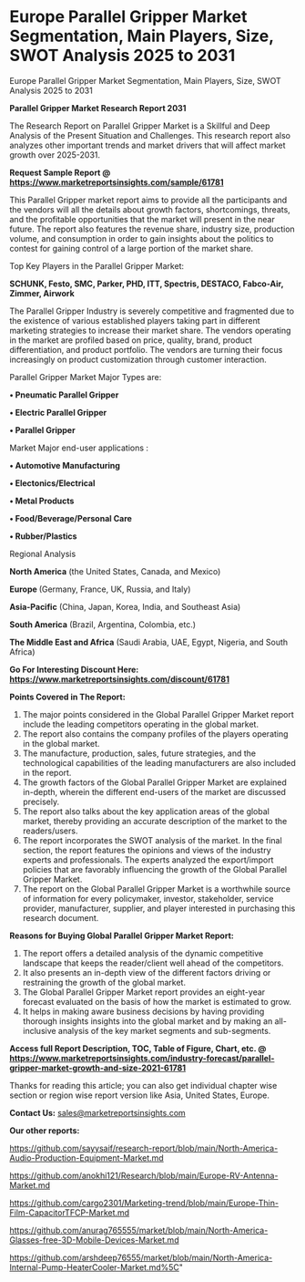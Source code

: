 # Europe Parallel Gripper Market Segmentation, Main Players, Size, SWOT Analysis 2025 to 2031
Europe Parallel Gripper Market Segmentation, Main Players, Size, SWOT Analysis 2025 to 2031

<strong>Parallel Gripper Market Research Report 2031</strong>

The Research Report on Parallel Gripper Market is a Skillful and Deep Analysis of the Present Situation and Challenges. This research report also analyzes other important trends and market drivers that will affect market growth over 2025-2031.

<strong>Request Sample Report @ <a href=https://www.marketreportsinsights.com/sample/61781>https://www.marketreportsinsights.com/sample/61781</a></strong>

This Parallel Gripper market report aims to provide all the participants and the vendors will all the details about growth factors, shortcomings, threats, and the profitable opportunities that the market will present in the near future. The report also features the revenue share, industry size, production volume, and consumption in order to gain insights about the politics to contest for gaining control of a large portion of the market share.

Top Key Players in the Parallel Gripper Market:

<strong>SCHUNK, Festo, SMC, Parker, PHD, ITT, Spectris, DESTACO, Fabco-Air, Zimmer, Airwork</strong>

The Parallel Gripper Industry is severely competitive and fragmented due to the existence of various established players taking part in different marketing strategies to increase their market share. The vendors operating in the market are profiled based on price, quality, brand, product differentiation, and product portfolio. The vendors are turning their focus increasingly on product customization through customer interaction.

Parallel Gripper Market Major Types are:

<strong>• Pneumatic Parallel Gripper

• Electric Parallel Gripper

• Parallel Gripper</strong>

Market Major end-user applications :

<strong>• Automotive Manufacturing

• Electonics/Electrical

• Metal Products 

• Food/Beverage/Personal Care

• Rubber/Plastics</strong>

Regional Analysis

</u><strong><b>North America</b></strong> (the United States, Canada, and Mexico)

<strong><b>Europe </b></strong>(Germany, France, UK, Russia, and Italy)

<strong><b>Asia-Pacific</b></strong> (China, Japan, Korea, India, and Southeast Asia)

<strong><b>South America</b></strong> (Brazil, Argentina, Colombia, etc.)

<strong><b>The Middle East and Africa</b></strong> (Saudi Arabia, UAE, Egypt, Nigeria, and South Africa)

<strong>Go For Interesting Discount Here: <a href=https://www.marketreportsinsights.com/discount/61781>https://www.marketreportsinsights.com/discount/61781</a></strong>

<strong>Points Covered in The Report:</strong>
<ol>
  <li>The major points considered in the Global Parallel Gripper Market report include the leading competitors operating in the global market.</li>
  <li>The report also contains the company profiles of the players operating in the global market.</li>
  <li>The manufacture, production, sales, future strategies, and the technological capabilities of the leading manufacturers are also included in the report.</li>
  <li>The growth factors of the Global Parallel Gripper Market are explained in-depth, wherein the different end-users of the market are discussed precisely.</li>
  <li>The report also talks about the key application areas of the global market, thereby providing an accurate description of the market to the readers/users.</li>
  <li>The report incorporates the SWOT analysis of the market. In the final section, the report features the opinions and views of the industry experts and professionals. The experts analyzed the export/import policies that are favorably influencing the growth of the Global Parallel Gripper Market.</li>
  <li>The report on the Global Parallel Gripper Market is a worthwhile source of information for every policymaker, investor, stakeholder, service provider, manufacturer, supplier, and player interested in purchasing this research document.</li>
</ol>
<strong>Reasons for Buying Global Parallel Gripper Market Report:</strong>

<ol>
  <li>The report offers a detailed analysis of the dynamic competitive landscape that keeps the reader/client well ahead of the competitors.</li>
  <li>It also presents an in-depth view of the different factors driving or restraining the growth of the global market.</li>
  <li>The Global Parallel Gripper Market report provides an eight-year forecast evaluated on the basis of how the market is estimated to grow.</li>
  <li>It helps in making aware business decisions by having providing thorough insights insights into the global market and by making an all-inclusive analysis of the key market segments and sub-segments.</li>
</ol>
<strong>Access full Report Description, TOC, Table of Figure, Chart, etc. @ <a href=https://www.marketreportsinsights.com/industry-forecast/parallel-gripper-market-growth-and-size-2021-61781>https://www.marketreportsinsights.com/industry-forecast/parallel-gripper-market-growth-and-size-2021-61781</a></strong>


Thanks for reading this article; you can also get individual chapter wise section or region wise report version like Asia, United States, Europe.

<strong>Contact Us:</strong>
sales@marketreportsinsights.com

<strong>Our other reports:</strong>

<a href=https://github.com/sayysaif/research-report/blob/main/North-America-Audio-Production-Equipment-Market.md>https://github.com/sayysaif/research-report/blob/main/North-America-Audio-Production-Equipment-Market.md</a>

<a href=https://github.com/anokhi121/Research/blob/main/Europe-RV-Antenna-Market.md>https://github.com/anokhi121/Research/blob/main/Europe-RV-Antenna-Market.md</a>

<a href=https://github.com/cargo2301/Marketing-trend/blob/main/Europe-Thin-Film-CapacitorTFCP-Market.md>https://github.com/cargo2301/Marketing-trend/blob/main/Europe-Thin-Film-CapacitorTFCP-Market.md</a>

<a href=https://github.com/anurag765555/market/blob/main/North-America-Glasses-free-3D-Mobile-Devices-Market.md>https://github.com/anurag765555/market/blob/main/North-America-Glasses-free-3D-Mobile-Devices-Market.md</a>

<a href=https://github.com/arshdeep76555/market/blob/main/North-America-Internal-Pump-HeaterCooler-Market.md%5C>https://github.com/arshdeep76555/market/blob/main/North-America-Internal-Pump-HeaterCooler-Market.md%5C</a>"
